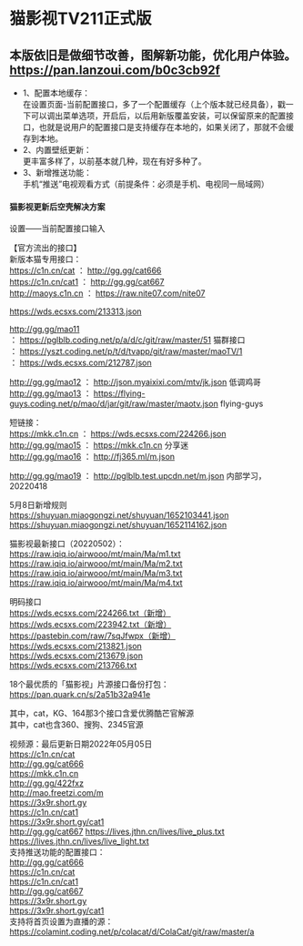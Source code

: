 猫影视TV211正式版 
==========
本版依旧是做细节改善，图解新功能，优化用户体验。    
https://pan.lanzoui.com/b0c3cb92f
----
* 1、配置本地缓存：   
在设置页面-当前配置接口，多了一个配置缓存（上个版本就已经具备），戳一下可以调出菜单选项，开启后，以后用新版覆盖安装，可以保留原来的配置接口，也就是说用户的配置接口是支持缓存在本地的，如果关闭了，那就不会缓存到本地。  
* 2、内置壁纸更新：  
更丰富多样了，以前基本就几种，现在有好多种了。  
* 3、新增推送功能：  
手机“推送”电视观看方式（前提条件：必须是手机、电视同一局域网）  

#### 猫影视更新后空壳解决方案

设置——当前配置接口输入

【官方流出的接口】  
新版本猫专用接口：  
https://c1n.cn/cat  ： http://gg.gg/cat666   
https://c1n.cn/cat1  ： http://gg.gg/cat667    
http://maoys.c1n.cn  ： https://raw.nite07.com/nite07

https://wds.ecsxs.com/213313.json  

http://gg.gg/mao11  
： https://pglblb.coding.net/p/a/d/c/git/raw/master/51 猫群接口  
： https://yszt.coding.net/p/t/d/tvapp/git/raw/master/maoTV/1  
： https://wds.ecsxs.com/212787.json  

http://gg.gg/mao12 ： http://json.myaixixi.com/mtv/jk.json 低调鸡哥  
http://gg.gg/mao13 ： https://flying-guys.coding.net/p/mao/d/jar/git/raw/master/maotv.json flying-guys  

短链接：   
https://mkk.c1n.cn  ： https://wds.ecsxs.com/224266.json    
http://gg.gg/mao15 ： https://mkk.c1n.cn 分享迷  
http://gg.gg/mao16 ： http://fj365.ml/m.json  

http://gg.gg/mao19 ： http://pglblb.test.upcdn.net/m.json 内部学习，20220418  

5月8日新增规则  
https://shuyuan.miaogongzi.net/shuyuan/1652103441.json  
https://shuyuan.miaogongzi.net/shuyuan/1652114162.json  

猫影视最新接口（20220502）：  
https://raw.iqiq.io/airwooo/mt/main/Ma/m1.txt  
https://raw.iqiq.io/airwooo/mt/main/Ma/m2.txt  
https://raw.iqiq.io/airwooo/mt/main/Ma/m3.txt  
https://raw.iqiq.io/airwooo/mt/main/Ma/m4.txt  

明码接口  
https://wds.ecsxs.com/224266.txt（新增）  
https://wds.ecsxs.com/223942.txt（新增）  
https://pastebin.com/raw/7sqJfwpx（新增）  
https://wds.ecsxs.com/213821.json  
https://wds.ecsxs.com/213679.json  
https://wds.ecsxs.com/213766.txt  

18个最优质的「猫影视」片源接口备份打包：  
https://pan.quark.cn/s/2a51b32a941e  

其中，cat，KG、164那3个接口含爱优腾酷芒官解源   
其中，cat也含360、搜狗、2345官源   


视频源：最后更新日期2022年05月05日  
https://c1n.cn/cat  
http://gg.gg/cat666   
https://mkk.c1n.cn   
http://gg.gg/422fxz   
http://mao.freetzi.com/m   
https://3x9r.short.gy   
https://c1n.cn/cat1   
https://3x9r.short.gy/cat1   
http://gg.gg/cat667
https://lives.jthn.cn/lives/live_plus.txt   
https://lives.jthn.cn/lives/live_light.txt   
支持推送功能的配置接口：  
 http://gg.gg/cat666   
https://c1n.cn/cat    
https://c1n.cn/cat1  
http://gg.gg/cat667  
https://3x9r.short.gy   
https://3x9r.short.gy/cat1  
支持将首页设置为直播的源：   
https://colamint.coding.net/p/colacat/d/ColaCat/git/raw/master/a  
